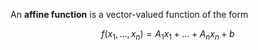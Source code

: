 An **affine function** is a vector-valued function of the form

$$
f(x_1, \dots, x_n) = A_1 x_1 + \dots + A_n x_n + b
$$